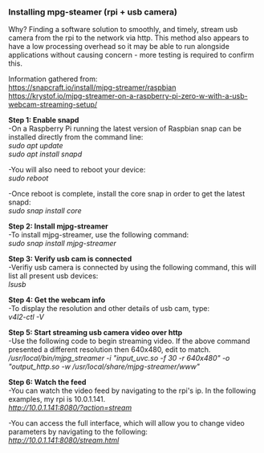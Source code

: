 ### Installing mpg-steamer (rpi + usb camera)

Why? Finding a software solution to smoothly, and timely, stream usb camera from the rpi to the network via http. This method also appears to have a low processing overhead so it may be able to run alongside applications without causing concern - more testing is required to confirm this.  



Information gathered from:  
https://snapcraft.io/install/mjpg-streamer/raspbian  
https://krystof.io/mjpg-streamer-on-a-raspberry-pi-zero-w-with-a-usb-webcam-streaming-setup/  
  
  
  
**Step 1: Enable snapd**  
-On a Raspberry Pi running the latest version of Raspbian snap can be installed directly from the command line:  
*sudo apt update*  
*sudo apt install snapd*  
  
-You will also need to reboot your device:  
*sudo reboot*  
  
-Once reboot is complete, install the core snap in order to get the latest snapd:  
*sudo snap install core*  
  
  
**Step 2: Install mjpg-streamer**  
-To install mjpg-streamer, use the following command:  
*sudo snap install mjpg-streamer*  


**Step 3: Verify usb cam is connected**  
-Verifiy usb camera is connected by using the following command, this will list all present usb devices:  
*lsusb*  
  
  
**Step 4: Get the webcam info**  
-To display the resolution and other details of usb cam, type:  
*v4l2-ctl -V*  
  
  
**Step 5: Start streaming usb camera video over http**  
-Use the following code to begin streaming video. If the above command presented a different resolution then 640x480, edit to match.  
*/usr/local/bin/mjpg_streamer -i "input_uvc.so -f 30 -r 640x480"  -o "output_http.so -w /usr/local/share/mjpg-streamer/www"*    
  
  
**Step 6: Watch the feed**  
-You can watch the video feed by navigating to the rpi's ip. In the following examples, my rpi is 10.0.1.141.  
*http://10.0.1.141:8080/?action=stream*  
  
-You can access the full interface, which will allow you to change video parameters by navigating to the following:  
*http://10.0.1.141:8080/stream.html*  
